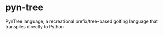# pyn-tree
PynTree language, a recreational prefix/tree-based golfing language that transpiles directly to Python
